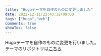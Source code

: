```yaml
---
title: "Hugoテーマを自作のものに変更しました"
date: 2022-12-11T22:43:32+09:00
tags: ["hugo","web"]
comments: true
showToc: false
---
```

Hugoテーマを自作のものに変更を行いました。  
テーマのリポジトリは[こちら](https://github.com/minetaro12/hugo-osan-theme)